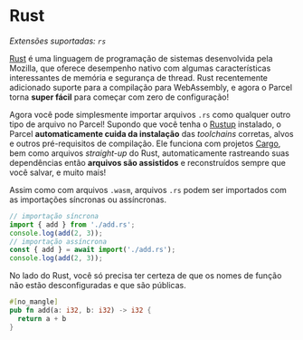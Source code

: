 # Rust

_Extensões suportadas: `rs`_

[Rust](https://www.rust-lang.org) é uma linguagem de programação de sistemas desenvolvida pela Mozilla, que oferece desempenho nativo com algumas características interessantes de memória e segurança de thread. Rust recentemente adicionado suporte para a compilação para WebAssembly, e agora o Parcel torna **super fácil** para começar com zero de configuração!

Agora você pode simplesmente importar arquivos `.rs` como qualquer outro tipo de arquivo no Parcel! Supondo que você tenha o [Rustup](https://rustup.rs) instalado, o Parcel **automaticamente cuida da instalação** das _toolchains_ corretas, alvos e outros pré-requisitos de compilação. Ele funciona com projetos [Cargo](https://github.com/rust-lang/cargo), bem como arquivos _straight-up_ do Rust, automaticamente rastreando suas dependências então **arquivos são assistidos** e reconstruídos sempre que você salvar, e muito mais!

Assim como com arquivos `.wasm`, arquivos `.rs` podem ser importados com as importações síncronas ou assíncronas.

```js
// importação síncrona
import { add } from './add.rs';
console.log(add(2, 3));
// importação assíncrona
const { add } = await import('./add.rs');
console.log(add(2, 3));
```

No lado do Rust, você só precisa ter certeza de que os nomes de função não estão desconfiguradas e que são públicas.

```rs
#[no_mangle]
pub fn add(a: i32, b: i32) -> i32 {
  return a + b
}
```
